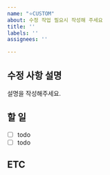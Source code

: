 ```yaml
---
name: "⭐CUSTOM"
about: 수정 작업 필요시 작성해 주세요
title: ''
labels: ''
assignees: ''

---
```


## 수정 사항 설명
설명을 작성해주세요. 

## 할 일
- [ ] todo
- [ ] todo 

## ETC
